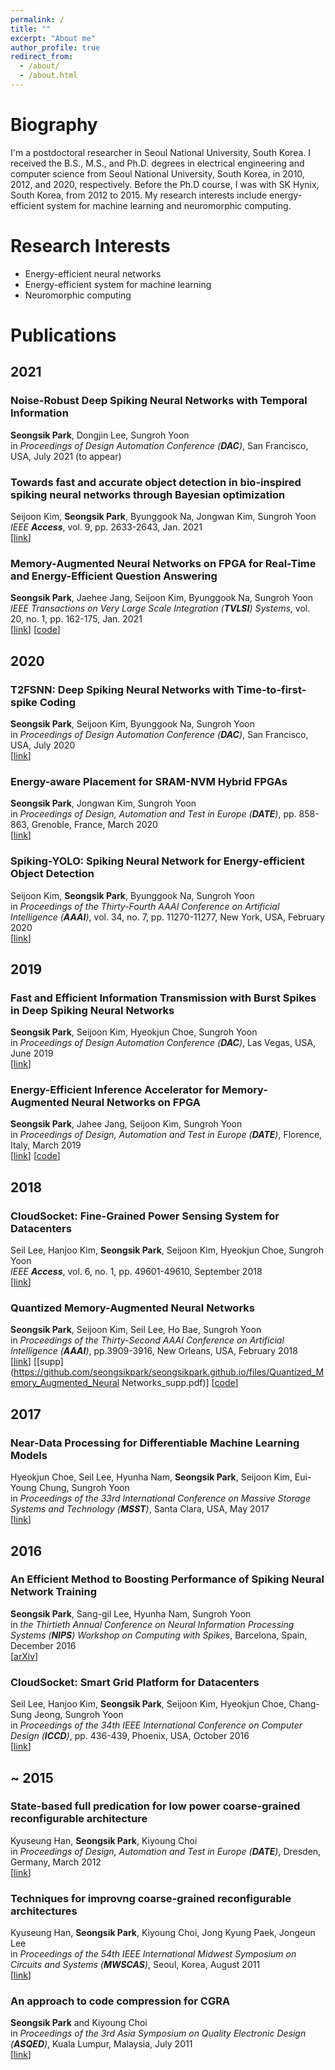 ```yaml
---
permalink: /
title: ""
excerpt: "About me"
author_profile: true
redirect_from: 
  - /about/
  - /about.html
---
```



Biography
======
I'm a postdoctoral researcher in Seoul National University, South Korea.
I received the B.S., M.S., and Ph.D. degrees in electrical engineering and computer science from Seoul National University, South Korea, in 2010, 2012, and 2020, respectively.
Before the Ph.D course, I was with SK Hynix, South Korea, from 2012 to 2015.
My research interests include energy-efficient system for machine learning and neuromorphic computing.


Research Interests
======
* Energy-efficient neural networks
* Energy-efficient system for machine learning
* Neuromorphic computing


Publications
======

## 2021

### Noise-Robust Deep Spiking Neural Networks with Temporal Information
**Seongsik Park**, Dongjin Lee, Sungroh Yoon <br />
in _Proceedings of Design Automation Conference (**DAC**)_, San Francisco, USA, July 2021 (to appear)

### Towards fast and accurate object detection in bio-inspired spiking neural networks through Bayesian optimization
Seijoon Kim, **Seongsik Park**, Byunggook Na, Jongwan Kim, Sungroh Yoon <br />
_IEEE **Access**_, vol. 9, pp. 2633-2643, Jan. 2021 <br />
[[link](https://ieeexplore.ieee.org/abstract/document/9306772)]

### Memory-Augmented Neural Networks on FPGA for Real-Time and Energy-Efficient Question Answering
 **Seongsik Park**, Jaehee Jang, Seijoon Kim, Byunggook Na, Sungroh Yoon <br />
_IEEE Transactions on Very Large Scale Integration (**TVLSI**) Systems_, vol. 20, no. 1, pp. 162-175, Jan. 2021 <br />
[[link](https://ieeexplore.ieee.org/abstract/document/9269453)] [[code](https://github.com/seongsikpark/MANN-FPGA)]


## 2020

### T2FSNN: Deep Spiking Neural Networks with Time-to-first-spike Coding
**Seongsik Park**, Seijoon Kim, Byunggook Na, Sungroh Yoon <br />
in _Proceedings of Design Automation Conference (**DAC**)_, San Francisco, USA, July 2020 <br />
[[link](https://ieeexplore.ieee.org/abstract/document/9218689)]

### Energy-aware Placement for SRAM-NVM Hybrid FPGAs
**Seongsik Park**, Jongwan Kim, Sungroh Yoon <br />
in _Proceedings of Design, Automation and Test in Europe (**DATE**)_, pp. 858-863, Grenoble, France, March 2020 <br />
[[link](https://ieeexplore.ieee.org/abstract/document/9116487)]

### Spiking-YOLO: Spiking Neural Network for Energy-efficient Object Detection
Seijoon Kim, **Seongsik Park**, Byunggook Na, Sungroh Yoon <br />
in _Proceedings of the Thirty-Fourth AAAI Conference on Artificial Intelligence (**AAAI**)_, vol. 34, no. 7, pp. 11270-11277, New York, USA, February 2020 <br />
[[link](https://ojs.aaai.org/index.php/AAAI/article/view/6787)]


## 2019

### Fast and Efficient Information Transmission with Burst Spikes in Deep Spiking Neural Networks
**Seongsik Park**, Seijoon Kim, Hyeokjun Choe, Sungroh Yoon <br />
in _Proceedings of Design Automation Conference (**DAC**)_, Las Vegas, USA, June 2019 <br />
[[link](https://ieeexplore.ieee.org/abstract/document/8807080)]

### Energy-Efficient Inference Accelerator for Memory-Augmented Neural Networks on FPGA
**Seongsik Park**, Jahee Jang, Seijoon Kim, Sungroh Yoon <br />
in _Proceedings of Design, Automation and Test in Europe (**DATE**)_, Florence, Italy, March 2019 <br />
[[link](https://ieeexplore.ieee.org/abstract/document/8715013)] [[code](https://github.com/seongsikpark/MANN-FPGA)]


## 2018

### CloudSocket: Fine-Grained Power Sensing System for Datacenters
Seil Lee, Hanjoo Kim, **Seongsik Park**, Seijoon Kim, Hyeokjun Choe, Sungroh Yoon <br />
_IEEE **Access**_, vol. 6, no. 1, pp. 49601-49610, September 2018 <br />
[[link](https://ieeexplore.ieee.org/abstract/document/8454427)]

### Quantized Memory-Augmented Neural Networks
**Seongsik Park**, Seijoon Kim, Seil Lee, Ho Bae, Sungroh Yoon <br />
in _Proceedings of the Thirty-Second AAAI Conference on Artificial Intelligence (**AAAI**)_, pp.3909-3916, New Orleans, USA, February 2018 <br />
[[link](https://ojs.aaai.org/index.php/AAAI/article/view/11704)] [[supp](https://github.com/seongsikpark/seongsikpark.github.io/files/Quantized_Memory_Augmented_Neural Networks_supp.pdf)] [[code](https://github.com/seongsikpark/Q-MANN)]


## 2017

### Near-Data Processing for Differentiable Machine Learning Models
Hyeokjun Choe, Seil Lee, Hyunha Nam, **Seongsik Park**, Seijoon Kim, Eui-Young Chung, Sungroh Yoon <br />
in _Proceedings of the 33rd International Conference on Massive Storage Systems and Technology (**MSST**)_, Santa Clara, USA, May 2017 <br />
[[link](https://arxiv.org/abs/1610.02273)]


## 2016

### An Efficient Method to Boosting Performance of Spiking Neural Network Training
**Seongsik Park**, Sang-gil Lee, Hyunha Nam, Sungroh Yoon <br />
in _the Thirtieth Annual Conference on Neural Information Processing Systems (**NIPS**) Workshop on Computing with Spikes_, Barcelona, Spain, December 2016 <br />
[[arXiv](https://arxiv.org/abs/1611.02416)]

### CloudSocket: Smart Grid Platform for Datacenters
Seil Lee, Hanjoo Kim, **Seongsik Park**, Seijoon Kim, Hyeokjun Choe, Chang-Sung Jeong, Sungroh Yoon <br />
in _Proceedings of the 34th IEEE International Conference on Computer Design (**ICCD**)_, pp. 436-439, Phoenix, USA, October 2016 <br />
[[link](https://ieeexplore.ieee.org/abstract/document/7753322)]

## ~ 2015

### State-based full predication for low power coarse-grained reconfigurable architecture
Kyuseung Han, **Seongsik Park**, Kiyoung Choi <br />
in _Proceedings of Design, Automation and Test in Europe (**DATE**)_, Dresden, Germany, March 2012 <br />
[[link](https://ieeexplore.ieee.org/abstract/document/6176704)]

### Techniques for improvng coarse-grained reconfigurable architectures
Kyuseung Han, **Seongsik Park**, Kiyoung Choi, Jong Kyung Paek, Jongeun Lee <br />
in _Proceedings of the 54th IEEE International Midwest Symposium on Circuits and Systems (**MWSCAS**)_, Seoul, Korea, August 2011 <br />
[[link](https://ieeexplore.ieee.org/abstract/document/6026299)]

### An approach to code compression for CGRA
**Seongsik Park** and Kiyoung Choi <br />
in _Proceedings of the 3rd Asia Symposium on Quality Electronic Design (**ASQED**)_, Kuala Lumpur, Malaysia, July 2011 <br />
[[link](https://ieeexplore.ieee.org/abstract/document/6111753)]
